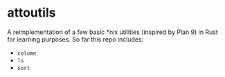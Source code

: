 # attoutils

A reimplementation of a few basic \*nix utilities (inspired by Plan 9) in Rust for learning purposes. So far this repo includes:

- `column`
- `ls`
- `sort`
